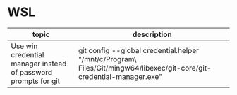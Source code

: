 # WSL

| topic | description |
|---------------------------------|-----------------------------------------------------------|
| Use win credential manager instead of password prompts for git | git config --global credential.helper "/mnt/c/Program\ Files/Git/mingw64/libexec/git-core/git-credential-manager.exe" |
